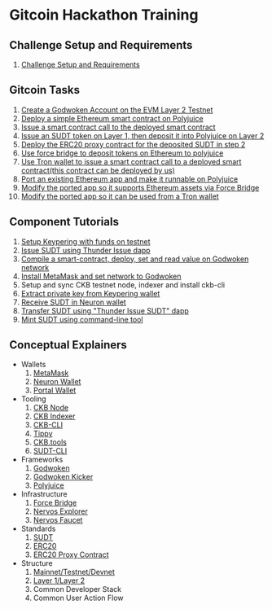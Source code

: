 # Gitcoin Hackathon Training

## Challenge Setup and Requirements

1. [Challenge Setup and Requirements](src/challenge-setup-and-requirements/challenge-setup-and-requirements.md)

## Gitcoin Tasks

1. [Create a Godwoken Account on the EVM Layer 2 Testnet](src/challenges/1.create.godwoken.account.md)
2. [Deploy a simple Ethereum smart contract on Polyjuice](src/challenges/2.deploy.eth.contract.md)
3. [Issue a smart contract call to the deployed smart contract](src/challenges/3.issue.contract.call.md)
4. [Issue an SUDT token on Layer 1, then deposit it into Polyjuice on Layer 2](src/challenges/4.issue.sudt.deposit.md)
5. [Deploy the ERC20 proxy contract for the deposited SUDT in step 2](src/challenges/5.deploy.erc20.proxy.contract.md)
6. [Use force bridge to deposit tokens on Ethereum to polyjuice](src/challenges/6.use.force.bridge.to.deposit.md)
7. [Use Tron wallet to issue a smart contract call to a deployed smart contract(this contract can be deployed by us)](src/challenges/7.use.tron.call.contract.md)
8. [Port an existing Ethereum app and make it runnable on Polyjuice](src/challenges/8.port.eth.dapp.md)
9. [Modify the ported app so it supports Ethereum assets via Force Bridge](src/challenges/9.modify.dapp.support.force.bridge.md)
10. [Modify the ported app so it can be used from a Tron wallet](src/challenges/10.modify.dapp.support.tron.wallet.md)

## Component Tutorials

1. [Setup Keypering with funds on testnet](src/component-tutorials/1.setup.keypering.with.funds.md)
2. [Issue SUDT using Thunder Issue dapp](src/component-tutorials/2.issue.sudt.thunder.md)
3. [Compile a smart-contract, deploy, set and read value on Godwoken network](src/component-tutorials/3.compile.deploy.smart.contract.md)
4. [Install MetaMask and set network to Godwoken](src/component-tutorials/4.setup.metamask.md)
5. Setup and sync CKB testnet node, indexer and install ckb-cli
6. [Extract private key from Keypering wallet](src/component-tutorials/6.keypering.extract.private.key.md)
7. [Receive SUDT in Neuron wallet](src/component-tutorials/7.receive.sudt.in.neuron.md)
8. [Transfer SUDT using "Thunder Issue SUDT" dapp](src/component-tutorials/8.transfer.sudt.thunder.md)
9. [Mint SUDT using command-line tool](src/component-tutorials/9.issue.sudt.cli.md)

## Conceptual Explainers

- Wallets
	1. [MetaMask](src/conceptual-explainers/wallets.md#metamask)
	2. [Neuron Wallet](src/conceptual-explainers/wallets.md#neuron-wallet)
	2. [Portal Wallet](src/conceptual-explainers/wallets.md#portal-wallet)
- Tooling
	1. [CKB Node](src/conceptual-explainers/tooling.md#ckb-node)
	2. [CKB Indexer](src/conceptual-explainers/tooling.md#ckb-indexer)
	3. [CKB-CLI](src/conceptual-explainers/tooling.md#ckb-cli)
	4. [Tippy](src/conceptual-explainers/tooling.md#tippy)
	5. [CKB.tools](src/conceptual-explainers/tooling.md#ckbtools)
	6. [SUDT-CLI](src/conceptual-explainers/tooling.md#sudt-cli)
- Frameworks
	1. [Godwoken](src/conceptual-explainers/frameworks.md#godwoken)
	2. [Godwoken Kicker](src/conceptual-explainers/frameworks.md#godwoken-kicker)
	3. [Polyjuice](src/conceptual-explainers/frameworks.md#polyjuice)
- Infrastructure
	1. [Force Bridge](src/conceptual-explainers/infrastructure.md#force-bridge)
	2. [Nervos Explorer](src/conceptual-explainers/infrastructure.md#nervos-explorer)
	3. [Nervos Faucet](src/conceptual-explainers/infrastructure.md#nervos-faucet)
- Standards
	1. [SUDT](src/conceptual-explainers/standards.md#sudt)
	2. [ERC20](src/conceptual-explainers/standards.md#erc20)
	3. [ERC20 Proxy Contract](src/conceptual-explainers/standards.md#erc20-proxy-contract)
- Structure
	1. [Mainnet/Testnet/Devnet](src/conceptual-explainers/structure.md#mainnet--testnet--devnet)
	2. [Layer 1/Layer 2](src/conceptual-explainers/structure.md#layer-1--layer-2)
	3. Common Developer Stack
	4. Common User Action Flow
